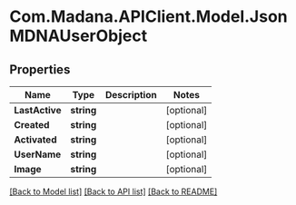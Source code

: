 
# Com.Madana.APIClient.Model.JsonMDNAUserObject

## Properties

Name | Type | Description | Notes
------------ | ------------- | ------------- | -------------
**LastActive** | **string** |  | [optional] 
**Created** | **string** |  | [optional] 
**Activated** | **string** |  | [optional] 
**UserName** | **string** |  | [optional] 
**Image** | **string** |  | [optional] 

[[Back to Model list]](../README.md#documentation-for-models)
[[Back to API list]](../README.md#documentation-for-api-endpoints)
[[Back to README]](../README.md)


